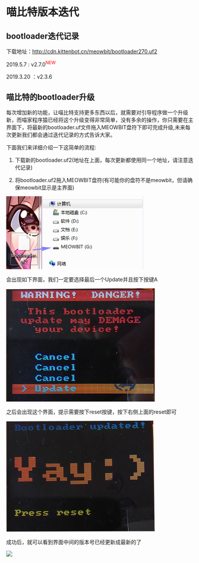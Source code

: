 # 喵比特版本迭代

## bootloader迭代记录

下载地址：http://cdn.kittenbot.cn/meowbit/bootloader270.uf2

2019.5.7 : v2.7.0<sup style="color:red" class="animated infinite flash">NEW</sup> 

2019.3.20 ：v2.3.6



## 喵比特的bootloader升级

每次增加新的功能，让喵比特支持更多东西以后，就需要对引导程序做一个升级新，而喵家程序猿已经将这个升级变得非常简单，没有多余的操作，你只需要在主界面下，将最新的bootloader.uf文件拖入MEOWBIT盘符下即可完成升级,未来每次更新我们都会通过迭代记录的方式告诉大家。

下面我们来详细介绍一下这简单的流程:

1. 下载新的bootloader.uf2(地址在上面，每次更新都使用同一个地址，请注意迭代记录)
 
2. 将bootloader.uf2拖入MEOWBIT盘符(有可能你的盘符不是meowbit，但请确保meowbit显示是主界面)

![](image/blup01.png)  

会出现如下界面，我们一定要选择最后一个Update并且按下按键A

![](image/blup02.png)  

之后会出现这个界面，提示需要按下reset按键，按下右侧上面的reset即可

![](image/blup04.png)   

成功后，就可以看到界面中间的版本号已经更新成最新的了

![](https://s2.ax1x.com/2019/05/07/EsiIPK.png)  


